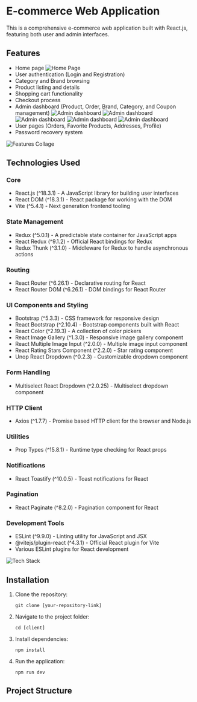 # E-commerce Web Application

This is a comprehensive e-commerce web application built with React.js, featuring both user and admin interfaces.



## Features

- Home page
![Home Page](../client/src/images/screen%20shots/home%20page.png)
- User authentication (Login and Registration)
- Category and Brand browsing
- Product listing and details
- Shopping cart functionality
- Checkout process
- Admin dashboard (Product, Order, Brand, Category, and Coupon management)
![Admin dashboard](../client/src/images/screen%20shots/admin%20dashboard.png)
![Admin dashboard](../client/src/images/screen%20shots/admin%20ad%20sub.png)
![Admin dashboard](../client/src/images/screen%20shots/admin%20add%20brand.png)
![Admin dashboard](../client/src/images/screen%20shots/admin%20add%20cat.png)
![Admin dashboard](../client/src/images/screen%20shots/admin%20add%20product.png)
- User pages (Orders, Favorite Products, Addresses, Profile)
- Password recovery system

![Features Collage](./screenshots/features-collage.png)

## Technologies Used

### Core
- React.js (^18.3.1) - A JavaScript library for building user interfaces
- React DOM (^18.3.1) - React package for working with the DOM
- Vite (^5.4.1) - Next generation frontend tooling

### State Management
- Redux (^5.0.1) - A predictable state container for JavaScript apps
- React Redux (^9.1.2) - Official React bindings for Redux
- Redux Thunk (^3.1.0) - Middleware for Redux to handle asynchronous actions

### Routing
- React Router (^6.26.1) - Declarative routing for React
- React Router DOM (^6.26.1) - DOM bindings for React Router

### UI Components and Styling
- Bootstrap (^5.3.3) - CSS framework for responsive design
- React Bootstrap (^2.10.4) - Bootstrap components built with React
- React Color (^2.19.3) - A collection of color pickers
- React Image Gallery (^1.3.0) - Responsive image gallery component
- React Multiple Image Input (^2.0.0) - Multiple image input component
- React Rating Stars Component (^2.2.0) - Star rating component
- Unop React Dropdown (^0.2.3) - Customizable dropdown component

### Form Handling
- Multiselect React Dropdown (^2.0.25) - Multiselect dropdown component

### HTTP Client
- Axios (^1.7.7) - Promise based HTTP client for the browser and Node.js

### Utilities
- Prop Types (^15.8.1) - Runtime type checking for React props

### Notifications
- React Toastify (^10.0.5) - Toast notifications for React

### Pagination
- React Paginate (^8.2.0) - Pagination component for React

### Development Tools
- ESLint (^9.9.0) - Linting utility for JavaScript and JSX
- @vitejs/plugin-react (^4.3.1) - Official React plugin for Vite
- Various ESLint plugins for React development

![Tech Stack](./screenshots/tech-stack.png)

## Installation

1. Clone the repository:
   ```
   git clone [your-repository-link]
   ```

2. Navigate to the project folder:
   ```
   cd [client]
   ```

3. Install dependencies:
   ```
   npm install
   ```

4. Run the application:
   ```
   npm run dev 
   ```

## Project Structure
